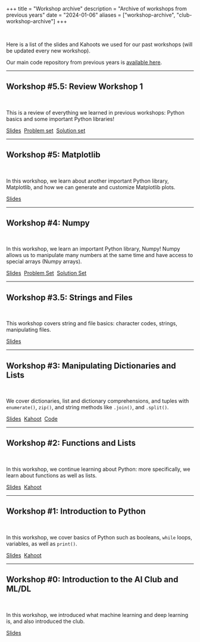 +++
title = "Workshop archive"
description = "Archive of workshops from previous years"
date = "2024-01-06"
aliases = ["workshop-archive", "club-workshop-archive"]
+++

<br>

Here is a list of the slides and Kahoots we used for our past workshops (will be updated every new workshop).

Our main code repository from previous years is [available here](https://github.com/marianopolis-ai/workshop-code).

---

## Workshop #5.5: Review Workshop 1

<br>

This is a review of everything we learned in previous workshops: Python basics and some important Python libraries!

[Slides](https://docs.google.com/presentation/d/1QETOIuXHtx2YUJXBGuVClhjnKoCCsB_mJs9dtq9KYpQ/pub?start=false&loop=false&delayms=3000)
&nbsp;[Problem set](https://colab.research.google.com/drive/1GWQT1ciq4VNblDmxJPyom11JyqZg9EvV?usp=sharing)
&nbsp;[Solution set](https://colab.research.google.com/drive/1bSJggUXE4x-r3jQ8wwcGUAd14xQVuMs_?usp=sharing)

---

## Workshop #5: Matplotlib

<br>

In this workshop, we learn about another important Python library, Matplotlib, and how we can generate and customize Matplotlib plots.

[Slides](https://docs.google.com/presentation/d/1jkPRUiXcry1UExDtmLrt6JVCmVcy9O6KB5NBIjO1mXE/pub?start=false&loop=false&delayms=3000)

---

## Workshop #4: Numpy

<br>

In this workshop, we learn an important Python library, Numpy! Numpy allows us to manipulate many numbers at the same time and have access to special arrays (Numpy arrays).

[Slides](https://docs.google.com/presentation/d/1wuC7wCAerBPxLYiQRHgRp6zLSTp1cbIUUsiASsj94Co/pub?start=false&loop=false&delayms=3000)
&nbsp;[Problem Set](https://colab.research.google.com/drive/1jPXZFsVVqrOMqN85cu2D0mk1aUZg-9Ts?usp=sharing)
&nbsp;[Solution Set](https://colab.research.google.com/drive/1KbSbt6GKdkiDpbVbVprmFBKohsH20g8t?usp=sharing)

---

## Workshop #3.5: Strings and Files

<br>

This workshop covers string and file basics: character codes, strings, manipulating files.

[Slides](https://docs.google.com/presentation/d/1gnF6-zQ6X_ED3XhfKA_rlcbomAJhIHEeSqOYqPfrJLM/pub?start=false&loop=false&delayms=3000)

---

## Workshop #3: Manipulating Dictionaries and Lists

<br>

We cover dictionaries, list and dictionary comprehensions, and tuples with `enumerate()`, `zip()`, and string methods like `.join()`, and `.split()`.

[Slides](https://docs.google.com/presentation/d/1rfqu_Dw09ZJm3pn5zqhRVWJ2DHssq5XXREJT0O5kYVM/pub?start=false&loop=false&delayms=3000)
&nbsp;[Kahoot](https://create.kahoot.it/share/python-3-manipulating-lists-and-dictionaries/14e77a22-ca32-46af-83d5-c7823cf4b373)
&nbsp;[Code](https://github.com/marianopolis-ai/workshop-code/blob/master/3-lists-dictionaries-comprehension/main.ipynb)

---

## Workshop #2: Functions and Lists

<br>

In this workshop, we continue learning about Python: more specifically, we learn about functions as well as lists.

[Slides](https://docs.google.com/presentation/d/1QVGR1s9O3rBgoNJ8uCYrX1818NZHO8ZBH3mKDcvxrZI/pub?start=false&loop=false&delayms=3000)
&nbsp;[Kahoot](https://create.kahoot.it/share/python-functions-and-lists/10e09688-609f-42fc-9fa2-1d56f1f553bd)

---

## Workshop #1: Introduction to Python

<br>

In this workshop, we cover basics of Python such as booleans, `while` loops, variables, as well as `print()`.

[Slides](https://docs.google.com/presentation/d/1MNX3TRe8Rzh_st2cG6TyUjDhHmbPRdsMHE0lI2--2Ho/pub?start=false&loop=false&delayms=3000)
&nbsp;[Kahoot](https://create.kahoot.it/share/python-introduction/f113a069-2b17-4fba-8158-2461241f6ea5)

---

## Workshop #0: Introduction to the AI Club and ML/DL

<br>

In this workshop, we introduced what machine learning and deep learning is, and also introduced the club.

[Slides](https://docs.google.com/presentation/d/1kZEUW-oMo6uurtLIEeZ5t_CSfVv0_Nc9Ht9s1kfejes/pub?start=false&loop=false&delayms=3000)

<!-- ## Workshop #9: Automatank

Welcome to our end of the year event where you code your own tank AI! Grab the code at <https://github.com/marianopolis-ai/Automatank> and may the best tank win!

[Download](https://github.com/marianopolis-ai/Automatank)

---

## Workshop #8: Machine Learning Blitz: Cross-Validation and Hyperparameter Tuning with Scikit-Learn and Optuna
---
[Slides](https://docs.google.com/presentation/d/e/2PACX-1vTfFFUFkMmqEKtpQu7LsUFjCWE6L6XBaWqc-k9JbCmqylUDRONvpTdU67p1PNKtMuws3S2qxJyL8TMW/pub?start=false&loop=false&delayms=3000)
&nbsp; [Problem Set](https://colab.research.google.com/drive/195eb8UzVlHyeFAiuJgptciywSRLLlGN9?usp=sharing)
&nbsp; [Solution](https://colab.research.google.com/drive/1soglV8XEpXaI4dQZjWMhfQaiGQrZS2DS?usp=sharing)

In this workshop, we're doing a machine learning blitz, exploring content beyond the basics of machine learning!
Most notably, we're introducing cross-validation, the gold standard for validating models, as well as hyperparametr tuning with ScikitLearn (random and grid) and with Optuna (bayesian)
Feel free to checkout the problem set or the solution set :)!

## Workshop #7: Pandas, Scikit-Learn, and Shrooms
---
[Slides](https://docs.google.com/presentation/d/e/2PACX-1vTOtVJ7pbWjjjj9z8sh2xq1U_VpioLRm08LiQAJwkzRmk8f9VuRrUFpCn77SJ6EQb43TbvMea8ZlmWX/pub?start=false&loop=false&delayms=3000)
&nbsp; [Problem Set](https://colab.research.google.com/drive/1voV-Ji86mLmHtCUXKEwneyxqAPSskxA_?usp=sharing)
&nbsp; [Solution](https://colab.research.google.com/drive/10ODUejfvTaGmpR5MyBJqrVGr7oVVTXbK?usp=sharing)

In this workshop, we experiment with various classification models on the UCI Mushroom dataset to determine edibility of mushrooms.
Using Scikit-Learn, we cover different methods to encode categorical features such as Ordinal Encoding and One Hot Encoding and compare their performance.
Checkout the problem set, and feel free to look at the solution afterwards!

## Review Workshop #2
---
[Slides](https://docs.google.com/presentation/d/e/2PACX-1vRzBf1zV9CPJ_OVoGauXKIJWEq5HhkE6nyECLFC7F3bBU_fJpaXb-cdw2g8wcBw0A7xleq3eRPXIlGl/pub?start=false&loop=false&delayms=3000)
&nbsp; [Problem Set](https://colab.research.google.com/drive/1x5VOQhTi1mRUBPYGXsFJIxvRlfUsFaNf?usp=sharing)
&nbsp; [(COMPLETE!) Solution Set](https://colab.research.google.com/drive/1VcM9B-KsqYc_4hpM9nfPGPzQL-fX8Sa4?usp=sharing)

Here is the continuation of the MEGAAAAA-REVIEW Workshop of everything up till workshop #6 :)

## Review Workshop #1
---
[Slides](https://docs.google.com/presentation/d/e/2PACX-1vRzBf1zV9CPJ_OVoGauXKIJWEq5HhkE6nyECLFC7F3bBU_fJpaXb-cdw2g8wcBw0A7xleq3eRPXIlGl/pub?start=false&loop=false&delayms=3000)
&nbsp; [Problem Set](https://colab.research.google.com/drive/1x5VOQhTi1mRUBPYGXsFJIxvRlfUsFaNf?usp=sharing)
&nbsp; [Solution Set (incomplete)](https://colab.research.google.com/drive/1rIQgNtKmFCEA2t7c_X9p0E977nfQYws0?usp=sharing)

Here is the MEGAAAAA-REVIEW Workshop of everything up till workshop #6 :)

## Workshop #6: Pandas and Scikit-Learn
---
[Slides](https://docs.google.com/presentation/d/e/2PACX-1vSc-rmI925IYZ3h9lafTsk-L5f8qIIL1yG_dWufwVmsCmNGWFKcvw5PNKTi_u4yZYgX4XIzMUybeCDR/pub?start=false&loop=false&delayms=3000)
&nbsp; [Problem Set](https://colab.research.google.com/drive/17YyMbbFplNHLyXtV_3Hliwkqt_mCqlOE?usp=sharing)
&nbsp; [Solution](https://colab.research.google.com/drive/1-dEH1duZl6qW1Lc1p5TLHUL-mqW_xfjW?usp=sharing)

We create a linear regression model in Scikit-Learn and preprocess the WHO life expectancy dataset using Pandas.
Feel free to try out our problem set, and checkout the solution afterwards! -->
